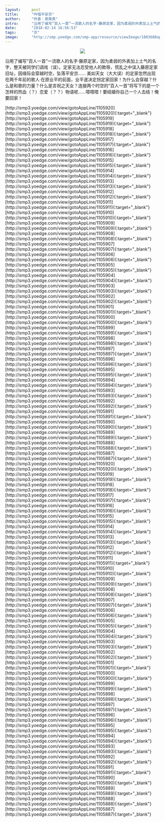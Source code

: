 ```yaml
---
layout:     post
title:      "吟唱平安京"
author:     "作者：真柴真"
intro:      "沿用了编写“百人一首”一流歌人的名字·藤原定家，因为柔弱的外表加上土气的名字，整天被同学们调戏（误）。定家无法忍受他人的欺辱，慌乱之中误入藤原定家旧址，因缘际会穿越时空，坠落平安京…… 美如天女（大大误）的定家忽然出现在两千年前的歌人·在原业平的前面，业平遂决定拐定家回家！为什么会穿越？什么是和歌的力量？什么是言祝之天女？连接两个时空的“百人一首”将写下的是一个怎样的热血（？）恋爱（？？）物语呢……喂喂喂！要结婚你自己一个人去结！俺要回家！"
date:       "2018-02-14 16:56:53"
tags:       "京"
image:      "http://smp.yoedge.com/smp-app/resource/viewImage/1003608appline.png"
---
```

<div style="text-align: center">
<p><img src="http://smp.yoedge.com/smp-app/resource/viewImage/1003608appline.png"/></p>
</div>
<p class="post-meta">
<span>沿用了编写“百人一首”一流歌人的名字·藤原定家，因为柔弱的外表加上土气的名字，整天被同学们调戏（误）。定家无法忍受他人的欺辱，慌乱之中误入藤原定家旧址，因缘际会穿越时空，坠落平安京…… 美如天女（大大误）的定家忽然出现在两千年前的歌人·在原业平的前面，业平遂决定拐定家回家！为什么会穿越？什么是和歌的力量？什么是言祝之天女？连接两个时空的“百人一首”将写下的是一个怎样的热血（？）恋爱（？？）物语呢……喂喂喂！要结婚你自己一个人去结！俺要回家！</span>
</p>
[http://smp3.yoedge.com/view/gotoAppLine/1105920](http://smp3.yoedge.com/view/gotoAppLine/1105920){:target="_blank"}
[http://smp3.yoedge.com/view/gotoAppLine/1105919](http://smp3.yoedge.com/view/gotoAppLine/1105919){:target="_blank"}
[http://smp3.yoedge.com/view/gotoAppLine/1105918](http://smp3.yoedge.com/view/gotoAppLine/1105918){:target="_blank"}
[http://smp3.yoedge.com/view/gotoAppLine/1105917](http://smp3.yoedge.com/view/gotoAppLine/1105917){:target="_blank"}
[http://smp3.yoedge.com/view/gotoAppLine/1105916](http://smp3.yoedge.com/view/gotoAppLine/1105916){:target="_blank"}
[http://smp3.yoedge.com/view/gotoAppLine/1105915](http://smp3.yoedge.com/view/gotoAppLine/1105915){:target="_blank"}
[http://smp3.yoedge.com/view/gotoAppLine/1105914](http://smp3.yoedge.com/view/gotoAppLine/1105914){:target="_blank"}
[http://smp3.yoedge.com/view/gotoAppLine/1105913](http://smp3.yoedge.com/view/gotoAppLine/1105913){:target="_blank"}
[http://smp3.yoedge.com/view/gotoAppLine/1105912](http://smp3.yoedge.com/view/gotoAppLine/1105912){:target="_blank"}
[http://smp3.yoedge.com/view/gotoAppLine/1105911](http://smp3.yoedge.com/view/gotoAppLine/1105911){:target="_blank"}
[http://smp3.yoedge.com/view/gotoAppLine/1105910](http://smp3.yoedge.com/view/gotoAppLine/1105910){:target="_blank"}
[http://smp3.yoedge.com/view/gotoAppLine/1105909](http://smp3.yoedge.com/view/gotoAppLine/1105909){:target="_blank"}
[http://smp3.yoedge.com/view/gotoAppLine/1105908](http://smp3.yoedge.com/view/gotoAppLine/1105908){:target="_blank"}
[http://smp3.yoedge.com/view/gotoAppLine/1105907](http://smp3.yoedge.com/view/gotoAppLine/1105907){:target="_blank"}
[http://smp3.yoedge.com/view/gotoAppLine/1105906](http://smp3.yoedge.com/view/gotoAppLine/1105906){:target="_blank"}
[http://smp3.yoedge.com/view/gotoAppLine/1105905](http://smp3.yoedge.com/view/gotoAppLine/1105905){:target="_blank"}
[http://smp3.yoedge.com/view/gotoAppLine/1105904](http://smp3.yoedge.com/view/gotoAppLine/1105904){:target="_blank"}
[http://smp3.yoedge.com/view/gotoAppLine/1105903](http://smp3.yoedge.com/view/gotoAppLine/1105903){:target="_blank"}
[http://smp3.yoedge.com/view/gotoAppLine/1105902](http://smp3.yoedge.com/view/gotoAppLine/1105902){:target="_blank"}
[http://smp3.yoedge.com/view/gotoAppLine/1105901](http://smp3.yoedge.com/view/gotoAppLine/1105901){:target="_blank"}
[http://smp3.yoedge.com/view/gotoAppLine/1105900](http://smp3.yoedge.com/view/gotoAppLine/1105900){:target="_blank"}
[http://smp3.yoedge.com/view/gotoAppLine/1105899](http://smp3.yoedge.com/view/gotoAppLine/1105899){:target="_blank"}
[http://smp3.yoedge.com/view/gotoAppLine/1105898](http://smp3.yoedge.com/view/gotoAppLine/1105898){:target="_blank"}
[http://smp3.yoedge.com/view/gotoAppLine/1105897](http://smp3.yoedge.com/view/gotoAppLine/1105897){:target="_blank"}
[http://smp3.yoedge.com/view/gotoAppLine/1105896](http://smp3.yoedge.com/view/gotoAppLine/1105896){:target="_blank"}
[http://smp3.yoedge.com/view/gotoAppLine/1105895](http://smp3.yoedge.com/view/gotoAppLine/1105895){:target="_blank"}
[http://smp3.yoedge.com/view/gotoAppLine/1105894](http://smp3.yoedge.com/view/gotoAppLine/1105894){:target="_blank"}
[http://smp3.yoedge.com/view/gotoAppLine/1105893](http://smp3.yoedge.com/view/gotoAppLine/1105893){:target="_blank"}
[http://smp3.yoedge.com/view/gotoAppLine/1105892](http://smp3.yoedge.com/view/gotoAppLine/1105892){:target="_blank"}
[http://smp3.yoedge.com/view/gotoAppLine/1105891](http://smp3.yoedge.com/view/gotoAppLine/1105891){:target="_blank"}
[http://smp3.yoedge.com/view/gotoAppLine/1105890](http://smp3.yoedge.com/view/gotoAppLine/1105890){:target="_blank"}
[http://smp3.yoedge.com/view/gotoAppLine/1105889](http://smp3.yoedge.com/view/gotoAppLine/1105889){:target="_blank"}
[http://smp3.yoedge.com/view/gotoAppLine/1105888](http://smp3.yoedge.com/view/gotoAppLine/1105888){:target="_blank"}
[http://smp3.yoedge.com/view/gotoAppLine/1105887](http://smp3.yoedge.com/view/gotoAppLine/1105887){:target="_blank"}
[http://smp3.yoedge.com/view/gotoAppLine/1105920](http://smp3.yoedge.com/view/gotoAppLine/1105920){:target="_blank"}
[http://smp3.yoedge.com/view/gotoAppLine/1105919](http://smp3.yoedge.com/view/gotoAppLine/1105919){:target="_blank"}
[http://smp3.yoedge.com/view/gotoAppLine/1105918](http://smp3.yoedge.com/view/gotoAppLine/1105918){:target="_blank"}
[http://smp3.yoedge.com/view/gotoAppLine/1105917](http://smp3.yoedge.com/view/gotoAppLine/1105917){:target="_blank"}
[http://smp3.yoedge.com/view/gotoAppLine/1105916](http://smp3.yoedge.com/view/gotoAppLine/1105916){:target="_blank"}
[http://smp3.yoedge.com/view/gotoAppLine/1105915](http://smp3.yoedge.com/view/gotoAppLine/1105915){:target="_blank"}
[http://smp3.yoedge.com/view/gotoAppLine/1105914](http://smp3.yoedge.com/view/gotoAppLine/1105914){:target="_blank"}
[http://smp3.yoedge.com/view/gotoAppLine/1105913](http://smp3.yoedge.com/view/gotoAppLine/1105913){:target="_blank"}
[http://smp3.yoedge.com/view/gotoAppLine/1105912](http://smp3.yoedge.com/view/gotoAppLine/1105912){:target="_blank"}
[http://smp3.yoedge.com/view/gotoAppLine/1105911](http://smp3.yoedge.com/view/gotoAppLine/1105911){:target="_blank"}
[http://smp3.yoedge.com/view/gotoAppLine/1105910](http://smp3.yoedge.com/view/gotoAppLine/1105910){:target="_blank"}
[http://smp3.yoedge.com/view/gotoAppLine/1105909](http://smp3.yoedge.com/view/gotoAppLine/1105909){:target="_blank"}
[http://smp3.yoedge.com/view/gotoAppLine/1105908](http://smp3.yoedge.com/view/gotoAppLine/1105908){:target="_blank"}
[http://smp3.yoedge.com/view/gotoAppLine/1105907](http://smp3.yoedge.com/view/gotoAppLine/1105907){:target="_blank"}
[http://smp3.yoedge.com/view/gotoAppLine/1105906](http://smp3.yoedge.com/view/gotoAppLine/1105906){:target="_blank"}
[http://smp3.yoedge.com/view/gotoAppLine/1105905](http://smp3.yoedge.com/view/gotoAppLine/1105905){:target="_blank"}
[http://smp3.yoedge.com/view/gotoAppLine/1105904](http://smp3.yoedge.com/view/gotoAppLine/1105904){:target="_blank"}
[http://smp3.yoedge.com/view/gotoAppLine/1105903](http://smp3.yoedge.com/view/gotoAppLine/1105903){:target="_blank"}
[http://smp3.yoedge.com/view/gotoAppLine/1105902](http://smp3.yoedge.com/view/gotoAppLine/1105902){:target="_blank"}
[http://smp3.yoedge.com/view/gotoAppLine/1105901](http://smp3.yoedge.com/view/gotoAppLine/1105901){:target="_blank"}
[http://smp3.yoedge.com/view/gotoAppLine/1105900](http://smp3.yoedge.com/view/gotoAppLine/1105900){:target="_blank"}
[http://smp3.yoedge.com/view/gotoAppLine/1105899](http://smp3.yoedge.com/view/gotoAppLine/1105899){:target="_blank"}
[http://smp3.yoedge.com/view/gotoAppLine/1105898](http://smp3.yoedge.com/view/gotoAppLine/1105898){:target="_blank"}
[http://smp3.yoedge.com/view/gotoAppLine/1105897](http://smp3.yoedge.com/view/gotoAppLine/1105897){:target="_blank"}
[http://smp3.yoedge.com/view/gotoAppLine/1105896](http://smp3.yoedge.com/view/gotoAppLine/1105896){:target="_blank"}
[http://smp3.yoedge.com/view/gotoAppLine/1105895](http://smp3.yoedge.com/view/gotoAppLine/1105895){:target="_blank"}
[http://smp3.yoedge.com/view/gotoAppLine/1105894](http://smp3.yoedge.com/view/gotoAppLine/1105894){:target="_blank"}
[http://smp3.yoedge.com/view/gotoAppLine/1105893](http://smp3.yoedge.com/view/gotoAppLine/1105893){:target="_blank"}
[http://smp3.yoedge.com/view/gotoAppLine/1105892](http://smp3.yoedge.com/view/gotoAppLine/1105892){:target="_blank"}
[http://smp3.yoedge.com/view/gotoAppLine/1105891](http://smp3.yoedge.com/view/gotoAppLine/1105891){:target="_blank"}
[http://smp3.yoedge.com/view/gotoAppLine/1105890](http://smp3.yoedge.com/view/gotoAppLine/1105890){:target="_blank"}
[http://smp3.yoedge.com/view/gotoAppLine/1105889](http://smp3.yoedge.com/view/gotoAppLine/1105889){:target="_blank"}
[http://smp3.yoedge.com/view/gotoAppLine/1105888](http://smp3.yoedge.com/view/gotoAppLine/1105888){:target="_blank"}
[http://smp3.yoedge.com/view/gotoAppLine/1105887](http://smp3.yoedge.com/view/gotoAppLine/1105887){:target="_blank"}


